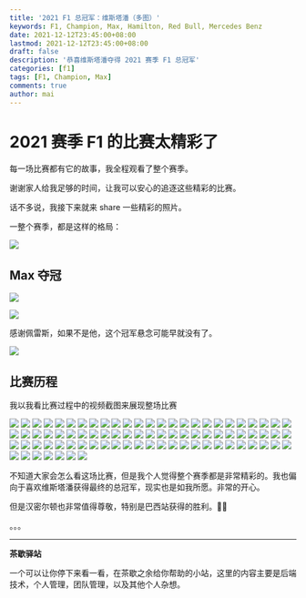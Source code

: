 ```yaml
---
title: '2021 F1 总冠军：维斯塔潘（多图）'
keywords: F1, Champion, Max, Hamilton, Red Bull, Mercedes Benz
date: 2021-12-12T23:45:00+08:00
lastmod: 2021-12-12T23:45:00+08:00
draft: false
description: '恭喜维斯塔潘夺得 2021 赛季 F1 总冠军'
categories: [f1]
tags: [F1, Champion, Max]
comments: true
author: mai
---
```


# 2021 赛季 F1 的比赛太精彩了

每一场比赛都有它的故事，我全程观看了整个赛季。

谢谢家人给我足够的时间，让我可以安心的追逐这些精彩的比赛。

话不多说，我接下来就来 share 一些精彩的照片。

一整个赛季，都是这样的格局：

![](https://raw.githubusercontent.com/yangwenmai/maiyang.me/master/blog/2021-f1/pre-racing-01.jpg)

## Max 夺冠

![](https://raw.githubusercontent.com/yangwenmai/maiyang.me/master/blog/2021-f1/2021-formula-one-world-champion.jpg)

![](https://raw.githubusercontent.com/yangwenmai/maiyang.me/master/blog/2021-f1/max-f1-world-champion.jpg)

感谢佩雷斯，如果不是他，这个冠军悬念可能早就没有了。

![](https://raw.githubusercontent.com/yangwenmai/maiyang.me/master/blog/2021-f1/thanks-checo.jpg)

## 比赛历程

我以我看比赛过程中的视频截图来展现整场比赛

![](https://raw.githubusercontent.com/yangwenmai/maiyang.me/master/blog/2021-f1/f1-22-00.PNG)
![](https://raw.githubusercontent.com/yangwenmai/maiyang.me/master/blog/2021-f1/f1-22-01.PNG)
![](https://raw.githubusercontent.com/yangwenmai/maiyang.me/master/blog/2021-f1/f1-22-02.PNG)
![](https://raw.githubusercontent.com/yangwenmai/maiyang.me/master/blog/2021-f1/f1-22-03.PNG)
![](https://raw.githubusercontent.com/yangwenmai/maiyang.me/master/blog/2021-f1/f1-22-04.PNG)
![](https://raw.githubusercontent.com/yangwenmai/maiyang.me/master/blog/2021-f1/f1-22-05.PNG)
![](https://raw.githubusercontent.com/yangwenmai/maiyang.me/master/blog/2021-f1/f1-22-06.PNG)
![](https://raw.githubusercontent.com/yangwenmai/maiyang.me/master/blog/2021-f1/f1-22-07.PNG)
![](https://raw.githubusercontent.com/yangwenmai/maiyang.me/master/blog/2021-f1/f1-22-08.PNG)
![](https://raw.githubusercontent.com/yangwenmai/maiyang.me/master/blog/2021-f1/f1-22-09.PNG)
![](https://raw.githubusercontent.com/yangwenmai/maiyang.me/master/blog/2021-f1/f1-22-10.PNG)
![](https://raw.githubusercontent.com/yangwenmai/maiyang.me/master/blog/2021-f1/f1-22-11.PNG)
![](https://raw.githubusercontent.com/yangwenmai/maiyang.me/master/blog/2021-f1/f1-22-12.PNG)
![](https://raw.githubusercontent.com/yangwenmai/maiyang.me/master/blog/2021-f1/f1-22-13.PNG)
![](https://raw.githubusercontent.com/yangwenmai/maiyang.me/master/blog/2021-f1/f1-22-14.PNG)
![](https://raw.githubusercontent.com/yangwenmai/maiyang.me/master/blog/2021-f1/f1-22-15.PNG)
![](https://raw.githubusercontent.com/yangwenmai/maiyang.me/master/blog/2021-f1/f1-22-16.PNG)
![](https://raw.githubusercontent.com/yangwenmai/maiyang.me/master/blog/2021-f1/f1-22-17.PNG)
![](https://raw.githubusercontent.com/yangwenmai/maiyang.me/master/blog/2021-f1/f1-22-18.PNG)
![](https://raw.githubusercontent.com/yangwenmai/maiyang.me/master/blog/2021-f1/f1-22-19.PNG)
![](https://raw.githubusercontent.com/yangwenmai/maiyang.me/master/blog/2021-f1/f1-22-20.PNG)
![](https://raw.githubusercontent.com/yangwenmai/maiyang.me/master/blog/2021-f1/f1-22-21.PNG)
![](https://raw.githubusercontent.com/yangwenmai/maiyang.me/master/blog/2021-f1/f1-22-22.PNG)
![](https://raw.githubusercontent.com/yangwenmai/maiyang.me/master/blog/2021-f1/f1-22-23.PNG)
![](https://raw.githubusercontent.com/yangwenmai/maiyang.me/master/blog/2021-f1/f1-22-24.PNG)
![](https://raw.githubusercontent.com/yangwenmai/maiyang.me/master/blog/2021-f1/f1-22-25.PNG)
![](https://raw.githubusercontent.com/yangwenmai/maiyang.me/master/blog/2021-f1/f1-22-26.PNG)
![](https://raw.githubusercontent.com/yangwenmai/maiyang.me/master/blog/2021-f1/f1-22-27.PNG)
![](https://raw.githubusercontent.com/yangwenmai/maiyang.me/master/blog/2021-f1/f1-22-28.PNG)
![](https://raw.githubusercontent.com/yangwenmai/maiyang.me/master/blog/2021-f1/f1-22-29.PNG)
![](https://raw.githubusercontent.com/yangwenmai/maiyang.me/master/blog/2021-f1/f1-22-30.PNG)
![](https://raw.githubusercontent.com/yangwenmai/maiyang.me/master/blog/2021-f1/f1-22-31.PNG)
![](https://raw.githubusercontent.com/yangwenmai/maiyang.me/master/blog/2021-f1/f1-22-32.PNG)
![](https://raw.githubusercontent.com/yangwenmai/maiyang.me/master/blog/2021-f1/f1-22-33.PNG)
![](https://raw.githubusercontent.com/yangwenmai/maiyang.me/master/blog/2021-f1/f1-22-34.PNG)
![](https://raw.githubusercontent.com/yangwenmai/maiyang.me/master/blog/2021-f1/f1-22-35.PNG)
![](https://raw.githubusercontent.com/yangwenmai/maiyang.me/master/blog/2021-f1/f1-22-36.PNG)
![](https://raw.githubusercontent.com/yangwenmai/maiyang.me/master/blog/2021-f1/f1-22-37.PNG)
![](https://raw.githubusercontent.com/yangwenmai/maiyang.me/master/blog/2021-f1/f1-22-38.PNG)
![](https://raw.githubusercontent.com/yangwenmai/maiyang.me/master/blog/2021-f1/f1-22-39.PNG)
![](https://raw.githubusercontent.com/yangwenmai/maiyang.me/master/blog/2021-f1/f1-22-40.PNG)
![](https://raw.githubusercontent.com/yangwenmai/maiyang.me/master/blog/2021-f1/f1-22-41.PNG)
![](https://raw.githubusercontent.com/yangwenmai/maiyang.me/master/blog/2021-f1/f1-22-42.PNG)
![](https://raw.githubusercontent.com/yangwenmai/maiyang.me/master/blog/2021-f1/f1-22-43.PNG)
![](https://raw.githubusercontent.com/yangwenmai/maiyang.me/master/blog/2021-f1/f1-22-44.PNG)
![](https://raw.githubusercontent.com/yangwenmai/maiyang.me/master/blog/2021-f1/f1-22-45.PNG)
![](https://raw.githubusercontent.com/yangwenmai/maiyang.me/master/blog/2021-f1/f1-22-46.PNG)
![](https://raw.githubusercontent.com/yangwenmai/maiyang.me/master/blog/2021-f1/f1-22-47.PNG)
![](https://raw.githubusercontent.com/yangwenmai/maiyang.me/master/blog/2021-f1/f1-22-48.PNG)
![](https://raw.githubusercontent.com/yangwenmai/maiyang.me/master/blog/2021-f1/f1-22-49.PNG)
![](https://raw.githubusercontent.com/yangwenmai/maiyang.me/master/blog/2021-f1/f1-22-50.PNG)
![](https://raw.githubusercontent.com/yangwenmai/maiyang.me/master/blog/2021-f1/f1-22-51.PNG)
![](https://raw.githubusercontent.com/yangwenmai/maiyang.me/master/blog/2021-f1/f1-22-52.PNG)
![](https://raw.githubusercontent.com/yangwenmai/maiyang.me/master/blog/2021-f1/f1-22-53.PNG)
![](https://raw.githubusercontent.com/yangwenmai/maiyang.me/master/blog/2021-f1/f1-22-54.PNG)
![](https://raw.githubusercontent.com/yangwenmai/maiyang.me/master/blog/2021-f1/f1-22-55.PNG)
![](https://raw.githubusercontent.com/yangwenmai/maiyang.me/master/blog/2021-f1/f1-22-56.PNG)
![](https://raw.githubusercontent.com/yangwenmai/maiyang.me/master/blog/2021-f1/f1-22-57.PNG)
![](https://raw.githubusercontent.com/yangwenmai/maiyang.me/master/blog/2021-f1/f1-22-58.PNG)
![](https://raw.githubusercontent.com/yangwenmai/maiyang.me/master/blog/2021-f1/f1-22-59.PNG)
![](https://raw.githubusercontent.com/yangwenmai/maiyang.me/master/blog/2021-f1/f1-22-60.PNG)
![](https://raw.githubusercontent.com/yangwenmai/maiyang.me/master/blog/2021-f1/f1-22-61.PNG)
![](https://raw.githubusercontent.com/yangwenmai/maiyang.me/master/blog/2021-f1/f1-22-62.PNG)
![](https://raw.githubusercontent.com/yangwenmai/maiyang.me/master/blog/2021-f1/f1-22-63.PNG)
![](https://raw.githubusercontent.com/yangwenmai/maiyang.me/master/blog/2021-f1/f1-22-64.PNG)
![](https://raw.githubusercontent.com/yangwenmai/maiyang.me/master/blog/2021-f1/f1-22-65.PNG)
![](https://raw.githubusercontent.com/yangwenmai/maiyang.me/master/blog/2021-f1/f1-22-66.PNG)
![](https://raw.githubusercontent.com/yangwenmai/maiyang.me/master/blog/2021-f1/f1-22-67.PNG)
![](https://raw.githubusercontent.com/yangwenmai/maiyang.me/master/blog/2021-f1/f1-22-68.PNG)
![](https://raw.githubusercontent.com/yangwenmai/maiyang.me/master/blog/2021-f1/f1-22-69.PNG)
![](https://raw.githubusercontent.com/yangwenmai/maiyang.me/master/blog/2021-f1/f1-22-70.PNG)
![](https://raw.githubusercontent.com/yangwenmai/maiyang.me/master/blog/2021-f1/f1-22-71.PNG)
![](https://raw.githubusercontent.com/yangwenmai/maiyang.me/master/blog/2021-f1/f1-22-72.PNG)
![](https://raw.githubusercontent.com/yangwenmai/maiyang.me/master/blog/2021-f1/f1-22-73.PNG)
![](https://raw.githubusercontent.com/yangwenmai/maiyang.me/master/blog/2021-f1/f1-22-74.PNG)
![](https://raw.githubusercontent.com/yangwenmai/maiyang.me/master/blog/2021-f1/f1-22-75.PNG)
![](https://raw.githubusercontent.com/yangwenmai/maiyang.me/master/blog/2021-f1/f1-22-76.PNG)
![](https://raw.githubusercontent.com/yangwenmai/maiyang.me/master/blog/2021-f1/f1-22-77.PNG)
![](https://raw.githubusercontent.com/yangwenmai/maiyang.me/master/blog/2021-f1/f1-22-78.PNG)
![](https://raw.githubusercontent.com/yangwenmai/maiyang.me/master/blog/2021-f1/f1-22-79.PNG)
![](https://raw.githubusercontent.com/yangwenmai/maiyang.me/master/blog/2021-f1/f1-22-80.PNG)
![](https://raw.githubusercontent.com/yangwenmai/maiyang.me/master/blog/2021-f1/f1-22-81.PNG)

不知道大家会怎么看这场比赛，但是我个人觉得整个赛季都是非常精彩的。我也偏向于喜欢维斯塔潘获得最终的总冠军，现实也是如我所愿。非常的开心。

但是汉密尔顿也非常值得尊敬，特别是巴西站获得的胜利。👍🏻

。。。


----

**茶歇驿站**

一个可以让你停下来看一看，在茶歇之余给你帮助的小站，这里的内容主要是后端技术，个人管理，团队管理，以及其他个人杂想。

